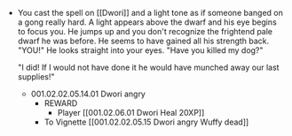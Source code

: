 - You cast the spell on [[Dwori]] and a light tone as if someone banged on a gong really hard. A light appears above the dwarf and his eye begins to focus you. He jumps up and you don't recognize the frightend pale dwarf he was before. He seems to have gained all his strength back. "YOU!" He looks straight into your eyes. "Have you killed my dog?"
  
  "I did! If I would not have done it he would have munched away our last supplies!"
	- 001.02.02.05.14.01 Dwori angry
		- REWARD
			- Player [[001.02.06.01 Dwori Heal 20XP]]
		- To Vignette [[001.02.02.05.15 Dwori angry Wuffy dead]]